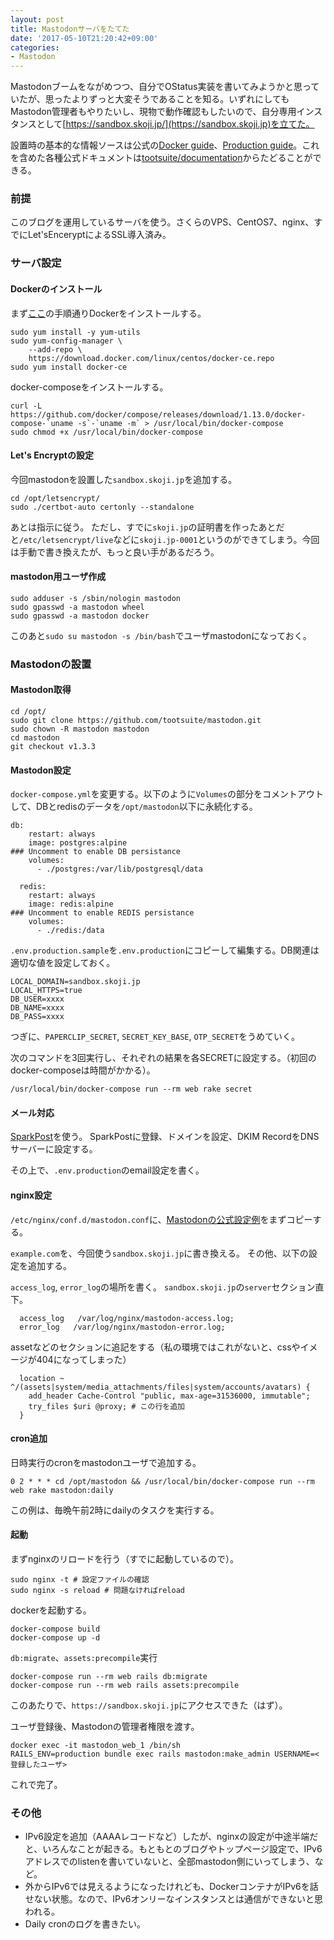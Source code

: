 ```yaml
---
layout: post
title: Mastodonサーバをたてた
date: '2017-05-10T21:20:42+09:00'
categories:
- Mastodon
---
```


Mastodonブームをながめつつ、自分でOStatus実装を書いてみようかと思っていたが、思ったよりずっと大変そうであることを知る。いずれにしてもMastodon管理者もやりたいし、現物で動作確認もしたいので、自分専用インスタンスとして[https://sandbox.skoji.jp/](https://sandbox.skoji.jp)を立てた。

設置時の基本的な情報ソースは公式の[Docker guide](https://github.com/tootsuite/documentation/blob/master/Running-Mastodon/Docker-Guide.md)、[Production guide](https://github.com/tootsuite/documentation/blob/master/Running-Mastodon/Production-guide.md)。これを含めた各種公式ドキュメントは[tootsuite/documentation](https://github.com/tootsuite/documentation)からたどることができる。

### 前提

このブログを運用しているサーバを使う。さくらのVPS、CentOS7、nginx、すでにLet'sEnceryptによるSSL導入済み。

### サーバ設定

#### Dockerのインストール

まず[ここ](https://docs.docker.com/engine/installation/linux/centos/)の手順通りDockerをインストールする。

```
sudo yum install -y yum-utils
sudo yum-config-manager \
    --add-repo \
    https://download.docker.com/linux/centos/docker-ce.repo
sudo yum install docker-ce
```

docker-composeをインストールする。

```
curl -L https://github.com/docker/compose/releases/download/1.13.0/docker-compose-`uname -s`-`uname -m` > /usr/local/bin/docker-compose
sudo chmod +x /usr/local/bin/docker-compose
```

#### Let's Encryptの設定

今回mastodonを設置した`sandbox.skoji.jp`を追加する。

```
cd /opt/letsencrypt/
sudo ./certbot-auto certonly --standalone
```

あとは指示に従う。
ただし、すでに`skoji.jp`の証明書を作ったあとだと`/etc/letsencrypt/live`などに`skoji.jp-0001`というのができてしまう。今回は手動で書き換えたが、もっと良い手があるだろう。

#### mastodon用ユーザ作成

```
sudo adduser -s /sbin/nologin mastodon
sudo gpasswd -a mastodon wheel
sudo gpasswd -a mastodon docker
```

このあと`sudo su mastodon -s /bin/bash`でユーザmastodonになっておく。

### Mastodonの設置
#### Mastodon取得

```
cd /opt/
sudo git clone https://github.com/tootsuite/mastodon.git
sudo chown -R mastodon mastodon
cd mastodon
git checkout v1.3.3
```

#### Mastodon設定

`docker-compose.yml`を変更する。以下のように`Volumes`の部分をコメントアウトして、DBとredisのデータを`/opt/mastodon`以下に永続化する。

```
db:
    restart: always
    image: postgres:alpine
### Uncomment to enable DB persistance
    volumes:
      - ./postgres:/var/lib/postgresql/data

  redis:
    restart: always
    image: redis:alpine
### Uncomment to enable REDIS persistance
    volumes:
      - ./redis:/data
```


`.env.production.sample`を`.env.production`にコピーして編集する。DB関連は適切な値を設定しておく。

```
LOCAL_DOMAIN=sandbox.skoji.jp
LOCAL_HTTPS=true
DB_USER=xxxx
DB_NAME=xxxx
DB_PASS=xxxx
```

つぎに、`PAPERCLIP_SECRET`, `SECRET_KEY_BASE`, `OTP_SECRET`をうめていく。

次のコマンドを3回実行し、それぞれの結果を各SECRETに設定する。（初回のdocker-composeは時間がかかる）。

```
/usr/local/bin/docker-compose run --rm web rake secret
```

#### メール対応

[SparkPost](https://www.sparkpost.com/)を使う。
SparkPostに登録、ドメインを設定、DKIM RecordをDNSサーバーに設定する。

その上で、`.env.production`のemail設定を書く。

#### nginx設定

`/etc/nginx/conf.d/mastodon.conf`に、[Mastodonの公式設定例](https://github.com/tootsuite/documentation/blob/master/Running-Mastodon/Production-guide.md)をまずコピーする。

`example.com`を、今回使う`sandbox.skoji.jp`に書き換える。
その他、以下の設定を追加する。

`access_log`, `error_log`の場所を書く。
`sandbox.skoji.jp`の`server`セクション直下。

```
  access_log   /var/log/nginx/mastodon-access.log;
  error_log   /var/log/nginx/mastodon-error.log;
```

assetなどのセクションに追記をする（私の環境ではこれがないと、cssやイメージが404になってしまった）

```
  location ~ ^/(assets|system/media_attachments/files|system/accounts/avatars) {
    add_header Cache-Control "public, max-age=31536000, immutable";
    try_files $uri @proxy; # この行を追加
  }
```

#### cron追加

日時実行のcronをmastodonユーザで追加する。

```
0 2 * * * cd /opt/mastodon && /usr/local/bin/docker-compose run --rm web rake mastodon:daily
```

この例は、毎晩午前2時にdailyのタスクを実行する。

#### 起動

まずnginxのリロードを行う（すでに起動しているので）。

```
sudo nginx -t # 設定ファイルの確認
sudo nginx -s reload # 問題なければreload
```

dockerを起動する。

```
docker-compose build
docker-compose up -d
```

`db:migrate`、`assets:precompile`実行

```
docker-compose run --rm web rails db:migrate
docker-compose run --rm web rails assets:precompile
```

このあたりで、`https://sandbox.skoji.jp`にアクセスできた（はず）。

ユーザ登録後、Mastodonの管理者権限を渡す。

```
docker exec -it mastodon_web_1 /bin/sh
RAILS_ENV=production bundle exec rails mastodon:make_admin USERNAME=<登録したユーザ>
```

これで完了。

### その他

* IPv6設定を追加（AAAAレコードなど）したが、nginxの設定が中途半端だと、いろんなことが起きる。もともとのブログやトップページ設定で、IPv6アドレスでのlistenを書いていないと、全部mastodon側にいってしまう、など。
* 外からIPv6では見えるようになったけれども、DockerコンテナがIPv6を話せない状態。なので、IPv6オンリーなインスタンスとは通信ができないと思われる。
* Daily cronのログを書きたい。
